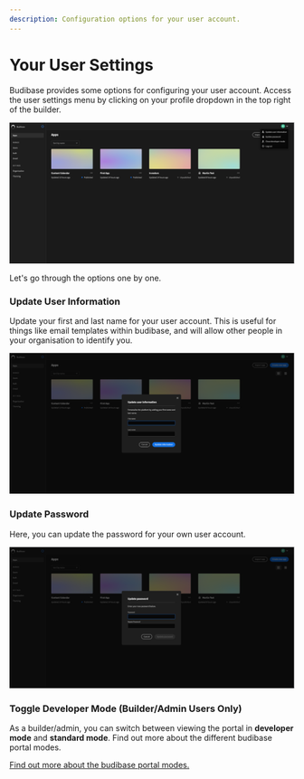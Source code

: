 ```yaml
---
description: Configuration options for your user account.
---
```


# Your User Settings

Budibase provides some options for configuring your user account. Access the user settings menu by clicking on your profile dropdown in the top right of the builder.

![](../.gitbook/assets/screenshot-2021-05-25-at-07.34.00.png)

Let's go through the options one by one.

### Update User Information

Update your first and last name for your user account. This is useful for things like email templates within budibase, and will allow other people in your organisation to identify you. 

![](../.gitbook/assets/screenshot-2021-05-25-at-07.37.00.png)

### Update Password

Here, you can update the password for your own user account. 

![](../.gitbook/assets/screenshot-2021-05-25-at-07.38.05.png)

### Toggle Developer Mode \(Builder/Admin Users Only\)

As a builder/admin, you can switch between viewing the portal in **developer mode** and **standard mode**. Find out more about the different budibase portal modes.

[Find out more about the budibase portal modes.](the-budibase-portal.md)

